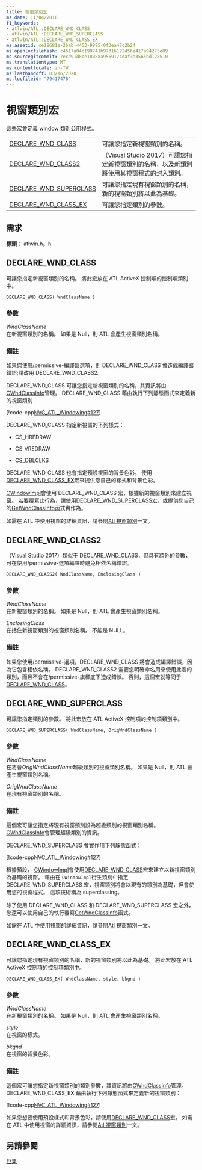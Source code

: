 ```yaml
---
title: 視窗類別宏
ms.date: 11/04/2016
f1_keywords:
- atlwin/ATL::DECLARE_WND_CLASS
- atlwin/ATL::DECLARE_WND_SUPERCLASS
- atlwin/ATL::DECLARE_WND_CLASS_EX
ms.assetid: ce18681a-2bab-4453-9895-0f3ea47c2b24
ms.openlocfilehash: c4617a04c199741b97316122456e417a94275e89
ms.sourcegitcommit: 7ecd91d8ce18088a956917cdaf3a3565bd128510
ms.translationtype: MT
ms.contentlocale: zh-TW
ms.lasthandoff: 03/16/2020
ms.locfileid: "79417478"
---
```

# <a name="window-class-macros"></a>視窗類別宏

這些宏會定義 window 類別公用程式。

|||
|-|-|
|[DECLARE_WND_CLASS](#declare_wnd_class)|可讓您指定新視窗類別的名稱。|
|[DECLARE_WND_CLASS2](#declare_wnd_class2)|（Visual Studio 2017）可讓您指定新視窗類別的名稱，以及新類別將使用其視窗程式的封入類別。|
|[DECLARE_WND_SUPERCLASS](#declare_wnd_superclass)|可讓您指定現有視窗類別的名稱，新的視窗類別將以此為基礎。|
|[DECLARE_WND_CLASS_EX](#declare_wnd_class_ex)|可讓您指定類別的參數。|

## <a name="requirements"></a>需求

**標頭：** atlwin.h。h

##  <a name="declare_wnd_class"></a>DECLARE_WND_CLASS

可讓您指定新視窗類別的名稱。 將此宏放在 ATL ActiveX 控制項的控制項類別中。

```
DECLARE_WND_CLASS( WndClassName )
```

### <a name="parameters"></a>參數

*WndClassName*<br/>
在新視窗類別的名稱。 如果是 Null，則 ATL 會產生視窗類別名稱。

### <a name="remarks"></a>備註

如果您使用/permissive-編譯器選項，則 DECLARE_WND_CLASS 會造成編譯器錯誤;請改用 DECLARE_WND_CLASS2。

DECLARE_WND_CLASS 可讓您指定新視窗類別的名稱，其資訊將由[CWndClassInfo](cwndclassinfo-class.md)管理。 DECLARE_WND_CLASS 藉由執行下列靜態函式來定義新的視窗類別：

[!code-cpp[NVC_ATL_Windowing#127](../../atl/codesnippet/cpp/window-class-macros_1.cpp)]

DECLARE_WND_CLASS 指定新視窗的下列樣式：

- CS_HREDRAW

- CS_VREDRAW

- CS_DBLCLKS

DECLARE_WND_CLASS 也會指定預設視窗的背景色彩。 使用[DECLARE_WND_CLASS_EX](#declare_wnd_class_ex)宏來提供您自己的樣式和背景色彩。

[CWindowImpl](cwindowimpl-class.md)會使用 DECLARE_WND_CLASS 宏，根據新的視窗類別來建立視窗。 若要覆寫此行為，請使用[DECLARE_WND_SUPERCLASS](#declare_wnd_superclass)宏，或提供您自己的[GetWndClassInfo](cwindowimpl-class.md#getwndclassinfo)函式實作為。

如需在 ATL 中使用視窗的詳細資訊，請參閱[Atl 視窗類別](../../atl/atl-window-classes.md)一文。

##  <a name="declare_wnd_class2"></a>DECLARE_WND_CLASS2

（Visual Studio 2017）類似于 DECLARE_WND_CLASS，但具有額外的參數，可在使用/permissive-選項編譯時避免相依名稱錯誤。

```
DECLARE_WND_CLASS2( WndClassName, EnclosingClass )
```

### <a name="parameters"></a>參數

*WndClassName*<br/>
在新視窗類別的名稱。 如果是 Null，則 ATL 會產生視窗類別名稱。

*EnclosingClass*<br/>
在括住新視窗類別的視窗類別名稱。 不能是 NULL。

### <a name="remarks"></a>備註

如果您使用/permissive-選項，DECLARE_WND_CLASS 將會造成編譯錯誤，因為它包含相依名稱。 DECLARE_WND_CLASS2 需要您明確命名用來使用此宏的類別，而且不會在/permissive-旗標底下造成錯誤。
否則，這個宏就等同于[DECLARE_WND_CLASS](#declare_wnd_class)。

##  <a name="declare_wnd_superclass"></a>DECLARE_WND_SUPERCLASS

可讓您指定類別的參數。 將此宏放在 ATL ActiveX 控制項的控制項類別中。

```
DECLARE_WND_SUPERCLASS( WndClassName, OrigWndClassName )
```

### <a name="parameters"></a>參數

*WndClassName*<br/>
在將會*OrigWndClassName*超級類別的視窗類別名稱。 如果是 Null，則 ATL 會產生視窗類別名稱。

*OrigWndClassName*<br/>
在現有視窗類別的名稱。

### <a name="remarks"></a>備註

這個宏可讓您指定將現有視窗類別設為超級類別的視窗類別名稱。 [CWndClassInfo](cwndclassinfo-class.md)會管理超級類別的資訊。

DECLARE_WND_SUPERCLASS 會實作用下列靜態函式：

[!code-cpp[NVC_ATL_Windowing#127](../../atl/codesnippet/cpp/window-class-macros_1.cpp)]

根據預設， [CWindowImpl](cwindowimpl-class.md)會使用[DECLARE_WND_CLASS](#declare_wnd_class)宏來建立以新視窗類別為基礎的視窗。 藉由在 `CWindowImpl`衍生類別中指定 DECLARE_WND_SUPERCLASS 宏，視窗類別將會以現有的類別為基礎，但會使用您的視窗程式。 這項技術稱為 superclassing。

除了使用 DECLARE_WND_CLASS 和 DECLARE_WND_SUPERCLASS 宏之外，您還可以使用自己的執行覆寫[GetWndClassInfo](cwindowimpl-class.md#getwndclassinfo)函式。

如需在 ATL 中使用視窗的詳細資訊，請參閱[Atl 視窗類別](../../atl/atl-window-classes.md)一文。

##  <a name="declare_wnd_class_ex"></a>DECLARE_WND_CLASS_EX

可讓您指定現有視窗類別的名稱，新的視窗類別將以此為基礎。 將此宏放在 ATL ActiveX 控制項的控制項類別中。

```
DECLARE_WND_CLASS_EX( WndClassName, style, bkgnd )
```

### <a name="parameters"></a>參數

*WndClassName*<br/>
在新視窗類別的名稱。 如果是 Null，則 ATL 會產生視窗類別名稱。

*style*<br/>
在視窗的樣式。

*bkgnd*<br/>
在視窗的背景色彩。

### <a name="remarks"></a>備註

這個宏可讓您指定新視窗類別的類別參數，其資訊將由[CWndClassInfo](cwndclassinfo-class.md)管理。 DECLARE_WND_CLASS_EX 藉由執行下列靜態函式來定義新的視窗類別：

[!code-cpp[NVC_ATL_Windowing#127](../../atl/codesnippet/cpp/window-class-macros_1.cpp)]

如果您想要使用預設樣式和背景色彩，請使用[DECLARE_WND_CLASS](#declare_wnd_class)宏。 如需在 ATL 中使用視窗的詳細資訊，請參閱[Atl 視窗類別](../../atl/atl-window-classes.md)一文。

## <a name="see-also"></a>另請參閱

[巨集](atl-macros.md)

